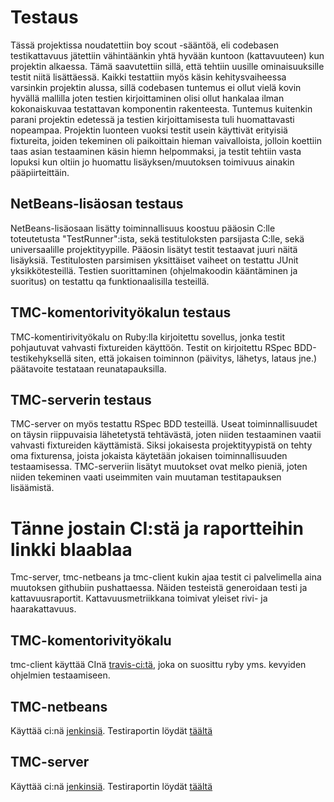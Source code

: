 # Testaus
Tässä projektissa noudatettiin boy scout -sääntöä, eli codebasen testikattavuus jätettiin vähintäänkin yhtä hyvään kuntoon (kattavuuteen) kun projektin alkaessa. Tämä saavutettiin sillä, että tehtiin uusille ominaisuuksille testit niitä lisättäessä. Kaikki testattiin myös käsin kehitysvaiheessa varsinkin projektin alussa, sillä codebasen tuntemus ei ollut vielä kovin hyvällä mallilla joten testien kirjoittaminen olisi ollut hankalaa ilman kokonaiskuvaa testattavan komponentin rakenteesta. Tuntemus kuitenkin parani projektin edetessä ja testien kirjoittamisesta tuli huomattavasti nopeampaa. Projektin luonteen vuoksi testit usein käyttivät erityisiä fixtureita, joiden tekeminen oli paikoittain hieman vaivalloista, jolloin koettiin taas asian testaaminen käsin hiemn helpommaksi, ja testit tehtiin vasta lopuksi kun oltiin jo huomattu lisäyksen/muutoksen toimivuus ainakin pääpiirteittäin.

## NetBeans-lisäosan testaus
NetBeans-lisäosaan lisätty toiminnallisuus koostuu pääosin C:lle toteutetusta "TestRunner":ista, sekä testituloksten parsijasta C:lle, sekä universaalille projektityypille. Pääosin lisätyt testit testaavat juuri näitä lisäyksiä. Testitulosten parsimisen yksittäiset vaiheet on testattu JUnit yksikkötesteillä. Testien suorittaminen (ohjelmakoodin kääntäminen ja suoritus) on testattu qa funktionaalisilla testeillä.

## TMC-komentorivityökalun testaus
TMC-komentirivityökalu on Ruby:lla kirjoitettu sovellus, jonka testit pohjautuvat vahvasti fixtureiden käyttöön. Testit on kirjoitettu RSpec BDD-testikehyksellä siten, että jokaisen toiminnon (päivitys, lähetys, lataus jne.) päätavoite testataan reunatapauksilla.

## TMC-serverin testaus
TMC-server on myös testattu RSpec BDD testeillä. Useat toiminnallisuudet on täysin riippuvaisia lähetetystä tehtävästä, joten niiden testaaminen vaatii vahvasti fixtureiden käyttämistä. Siksi jokaisesta projektityypistä on tehty oma fixturensa, joista jokaista käytetään jokaisen toiminnallisuuden testaamisessa. TMC-serveriin lisätyt muutokset ovat melko pieniä, joten niiden tekeminen vaati useimmiten vain muutaman testitapauksen lisäämistä.

# Tänne jostain CI:stä ja raportteihin linkki blaablaa
Tmc-server, tmc-netbeans ja tmc-client kukin ajaa testit ci palvelimella aina muutoksen githubiin pushattaessa. Näiden testeistä generoidaan testi ja kattavuusraportit. Kattavuusmetriikkana toimivat yleiset rivi- ja haarakattavuus.
## TMC-komentorivityökalu
tmc-client käyttää CInä [travis-ci:tä](http://travis-ci.org), joka on suosittu ryby yms. kevyiden ohjelmien testaamiseen.
## TMC-netbeans
Käyttää ci:nä [jenkinsiä](http://jenkins-ci.org/). Testiraportin löydät [täältä](http://ci.testmycode.net/job/tmc-netbeans/)
## TMC-server
Käyttää ci:nä [jenkinsiä](http://jenkins-ci.org/). Testiraportin löydät [täältä](http://ci.testmycode.net/job/tmc-server/)
